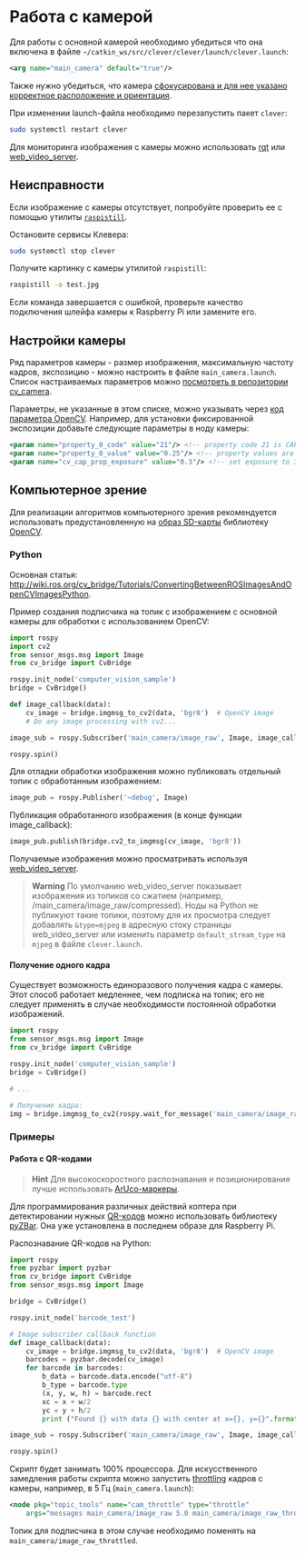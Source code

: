 # Работа с камерой

<!-- TODO: физическое подключение -->

Для работы с основной камерой необходимо убедиться что она включена в файле `~/catkin_ws/src/clever/clever/launch/clever.launch`:

```xml
<arg name="main_camera" default="true"/>
```

Также нужно убедиться, что камера [сфокусирована и для нее указано корректное расположение и ориентация](camera_setup.md).

При изменении launch-файла необходимо перезапустить пакет `clever`:

```bash
sudo systemctl restart clever
```

Для мониторинга изображения с камеры можно использовать [rqt](rviz.md) или [web_video_server](web_video_server.md).

## Неисправности

Если изображение с камеры отсутствует, попробуйте проверить ее с помощью утилиты [`raspistill`](https://www.raspberrypi.org/documentation/usage/camera/raspicam/raspistill.md).

Остановите сервисы Клевера:

```bash
sudo systemctl stop clever
```

Получите картинку с камеры утилитой `raspistill`:

```bash
raspistill -o test.jpg
```

Если команда завершается с ошибкой, проверьте качество подключения шлейфа камеры к Raspberry Pi или замените его.

## Настройки камеры

Ряд параметров камеры - размер изображения, максимальную частоту кадров, экспозицию - можно настроить в файле `main_camera.launch`. Список настраиваемых параметров можно [посмотреть в репозитории cv_camera](https://github.com/OTL/cv_camera#parameters).

Параметры, не указанные в этом списке, можно указывать через [код параметра OpenCV](https://docs.opencv.org/3.3.1/d4/d15/group__videoio__flags__base.html). Например, для установки фиксированной экспозиции добавьте следующие параметры в ноду камеры:

```xml
<param name="property_0_code" value="21"/> <!-- property code 21 is CAP_PROP_AUTO_EXPOSURE -->
<param name="property_0_value" value="0.25"/> <!-- property values are normalized as per OpenCV specs, even for "menu" controls; 0.25 means "use manual exposure" -->
<param name="cv_cap_prop_exposure" value="0.3"/> <!-- set exposure to 30% of maximum value -->
```

## Компьютерное зрение

Для реализации алгоритмов компьютерного зрения рекомендуется использовать предустановленную на [образ SD-карты](image.md) библиотеку [OpenCV](https://opencv.org).

### Python

Основная статья: http://wiki.ros.org/cv_bridge/Tutorials/ConvertingBetweenROSImagesAndOpenCVImagesPython.

Пример создания подписчика на топик с изображением с основной камеры для обработки с использованием OpenCV:

```python
import rospy
import cv2
from sensor_msgs.msg import Image
from cv_bridge import CvBridge

rospy.init_node('computer_vision_sample')
bridge = CvBridge()

def image_callback(data):
    cv_image = bridge.imgmsg_to_cv2(data, 'bgr8')  # OpenCV image
    # Do any image processing with cv2...

image_sub = rospy.Subscriber('main_camera/image_raw', Image, image_callback)

rospy.spin()
```

Для отладки обработки изображения можно публиковать отдельный топик с обработанным изображением:

```python
image_pub = rospy.Publisher('~debug', Image)
```

Публикация обработанного изображения (в конце функции image_callback):

```python
image_pub.publish(bridge.cv2_to_imgmsg(cv_image, 'bgr8'))
```

Получаемые изображения можно просматривать используя [web_video_server](web_video_server.md).

> **Warning** По умолчанию web_video_server показывает изображения из топиков со сжатием (например, /main_camera/image_raw/compressed). Ноды на Python не публикуют такие топики, поэтому для их просмотра следует добавлять `&type=mjpeg` в адресную стоку страницы web_video_server или изменить параметр `default_stream_type` на `mjpeg` в файле `clever.launch`.

#### Получение одного кадра

Существует возможность единоразового получения кадра с камеры. Этот способ работает медленнее, чем подписка на топик; его не следует применять в случае необходимости постоянной обработки изображений.

```python
import rospy
from sensor_msgs.msg import Image
from cv_bridge import CvBridge

rospy.init_node('computer_vision_sample')
bridge = CvBridge()

# ...

# Получение кадра:
img = bridge.imgmsg_to_cv2(rospy.wait_for_message('main_camera/image_raw', Image), 'bgr8')
```

### Примеры

#### Работа с QR-кодами

> **Hint** Для высокоскоростного распознавания и позиционирования лучше использовать [ArUco-маркеры](aruco.md).

Для программирования различных действий коптера при детектировании нужных [QR-кодов](https://ru.wikipedia.org/wiki/QR-код) можно использовать библиотеку [pyZBar](https://pypi.org/project/pyzbar/). Она уже установлена в последнем образе для Raspberry Pi.

Распознавание QR-кодов на Python:

```python
import rospy
from pyzbar import pyzbar
from cv_bridge import CvBridge
from sensor_msgs.msg import Image

bridge = CvBridge()

rospy.init_node('barcode_test')

# Image subscriber callback function
def image_callback(data):
    cv_image = bridge.imgmsg_to_cv2(data, 'bgr8')  # OpenCV image
    barcodes = pyzbar.decode(cv_image)
    for barcode in barcodes:
        b_data = barcode.data.encode("utf-8")
        b_type = barcode.type
        (x, y, w, h) = barcode.rect
        xc = x + w/2
        yc = y + h/2
        print ("Found {} with data {} with center at x={}, y={}".format(b_type, b_data, xc, yc))

image_sub = rospy.Subscriber('main_camera/image_raw', Image, image_callback, queue_size=1)

rospy.spin()
```

Скрипт будет занимать 100% процессора. Для искусственного замедления работы скрипта можно запустить [throttling](http://wiki.ros.org/topic_tools/throttle) кадров с камеры, например, в 5 Гц (`main_camera.launch`):

```xml
<node pkg="topic_tools" name="cam_throttle" type="throttle"
    args="messages main_camera/image_raw 5.0 main_camera/image_raw_throttled"/>
```

Топик для подписчика в этом случае необходимо поменять на `main_camera/image_raw_throttled`.
